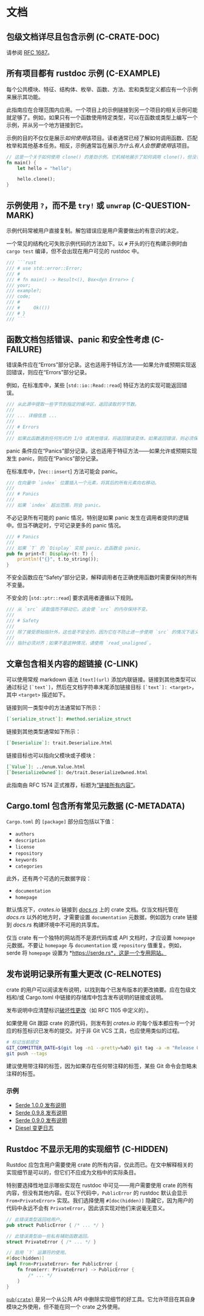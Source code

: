 # 文档

## 包级文档详尽且包含示例 (C-CRATE-DOC)

请参阅 [RFC 1687](https://github.com/rust-lang/rfcs/pull/1687)。

## 所有项目都有 rustdoc 示例 (C-EXAMPLE)

每个公共模块、特征、结构体、枚举、函数、方法、宏和类型定义都应有一个示例来展示其功能。

此指南应在合理范围内应用。一个项目上的示例链接到另一个项目的相关示例可能就足够了。例如，如果只有一个函数使用特定类型，可以在函数或类型上编写一个示例，并从另一个地方链接到它。

示例的目的不仅仅是展示*如何使用*该项目。读者通常已经了解如何调用函数、匹配枚举和其他基本任务。相反，示例通常旨在展示*为什么有人会想要使用*该项目。

```rust
// 这是一个关于如何使用 clone() 的差劲示例。它机械地展示了如何调用 clone()，但没有说明为什么需要这样做。
fn main() {
    let hello = "hello";

    hello.clone();
}
```

## 示例使用 `?`，而不是 `try!` 或 `unwrap` (C-QUESTION-MARK)

示例代码常被用户直接复制。解包错误应是用户需要做出的有意识的决定。

一个常见的结构化可失败示例代码的方法如下。以 `#` 开头的行在构建示例时由 `cargo test` 编译，但不会出现在用户可见的 rustdoc 中。

```rust
/// ```rust
/// # use std::error::Error;
/// #
/// # fn main() -> Result<(), Box<dyn Error>> {
/// your;
/// example?;
/// code;
/// #
/// #     Ok(())
/// # }
/// ```
```

## 函数文档包括错误、panic 和安全性考虑 (C-FAILURE)

错误条件应在“Errors”部分记录。这也适用于特征方法——如果允许或预期实现返回错误，则应在“Errors”部分记录。

例如，在标准库中，某些 [`std::io::Read::read`] 特征方法的实现可能返回错误。

```rust
/// 从此源中提取一些字节到指定的缓冲区，返回读取的字节数。
///
/// ... 详细信息 ...
///
/// # Errors
///
/// 如果此函数遇到任何形式的 I/O 或其他错误，将返回错误变体。如果返回错误，则必须保证未读取任何字节。
```

panic 条件应在“Panics”部分记录。这也适用于特征方法——如果允许或预期实现发生 panic，则应在“Panics”部分记录。

在标准库中，[`Vec::insert`] 方法可能会 panic。

```rust
/// 在向量中 `index` 位置插入一个元素，将其后的所有元素向右移动。
///
/// # Panics
///
/// 如果 `index` 超出范围，则会 panic。
```

不必记录所有可能的 panic 情况，特别是如果 panic 发生在调用者提供的逻辑中。但当不确定时，宁可记录更多的 panic 情况。

```rust
/// # Panics
///
/// 如果 `T` 的 `Display` 实现 panic，此函数会 panic。
pub fn print<T: Display>(t: T) {
    println!("{}", t.to_string());
}
```

不安全函数应在“Safety”部分记录，解释调用者在正确使用函数时需要保持的所有不变量。

不安全的 [`std::ptr::read`] 要求调用者遵循以下规则。

```rust
/// 从 `src` 读取值而不移动它。这会使 `src` 的内存保持不变。
///
/// # Safety
///
/// 除了接受原始指针外，这也是不安全的，因为它在不防止进一步使用 `src` 的情况下语义上将值移出 `src`。如果 `T` 不是 `Copy`，则必须确保在数据再次被覆盖之前（例如使用 `write`、`zero_memory` 或 `copy_memory`），不要使用 `src` 中的值。请注意，`*src = foo` 算作使用，因为它会尝试删除 `*src` 之前的值。
///
/// 指针必须对齐；如果不是这种情况，请使用 `read_unaligned`。
```

## 文章包含相关内容的超链接 (C-LINK)

可以使用常规 markdown 语法 `[text](url)` 添加内联链接。链接到其他类型可以通过标记 ``[`text`]``，然后在文档字符串末尾添加链接目标 ``[`text`]: <target>``，其中 `<target>` 描述如下。

链接到同一类型中的方法通常如下所示：

```md
[`serialize_struct`]: #method.serialize_struct
```

链接到其他类型通常如下所示：

```md
[`Deserialize`]: trait.Deserialize.html
```

链接目标也可以指向父模块或子模块：

```md
[`Value`]: ../enum.Value.html
[`DeserializeOwned`]: de/trait.DeserializeOwned.html
```

此指南由 RFC 1574 正式推荐，标题为[“链接所有内容”](https://github.com/rust-lang/rfcs/blob/master/text/1574-more-api-documentation-conventions.md#link-all-the-things)。

## Cargo.toml 包含所有常见元数据 (C-METADATA)

`Cargo.toml` 的 `[package]` 部分应包括以下值：

- `authors`
- `description`
- `license`
- `repository`
- `keywords`
- `categories`

此外，还有两个可选的元数据字段：

- `documentation`
- `homepage`

默认情况下，*crates.io* 链接到 [*docs.rs*] 上的 crate 文档。仅当文档托管在 *docs.rs* 以外的地方时，才需要设置 `documentation` 元数据，例如因为 crate 链接到 *docs.rs* 构建环境中不可用的共享库。

[*docs.rs*]: https://docs.rs

仅当 crate 有一个独特的网站而不是源代码库或 API 文档时，才应设置 `homepage` 元数据。不要让 `homepage` 与 `documentation` 或 `repository` 值重复。例如，serde 将 `homepage` 设置为 *https://serde.rs*，这是一个专用网站。

## 发布说明记录所有重大更改 (C-RELNOTES)

crate 的用户可以阅读发布说明，以找到每个已发布版本的更改摘要。应在包级文档和/或 Cargo.toml 中链接的存储库中包含发布说明的链接或说明。

发布说明中应清楚标识[破坏性更改](https://github.com/rust-lang/rfcs/blob/master/text/1105-api-evolution.md)（如 RFC 1105 中定义的）。

如果使用 Git 跟踪 crate 的源代码，则发布到 *crates.io* 的每个版本都应有一个对应的标签标识已发布的提交。对于非 Git VCS 工具，也应使用类似的过程。

```bash
# 标记当前提交
GIT_COMMITTER_DATE=$(git log -n1 --pretty=%aD) git tag -a -m "Release 0.3.0" 0.3.0
git push --tags
```

建议使用带注释的标签，因为如果存在任何带注释的标签，某些 Git 命令会忽略未注释的标签。

### 示例

- [Serde 1.0.0 发布说明](https://github.com/serde-rs/serde/releases/tag/v1.0.0)
- [Serde 0.9.8 发布说明](https://github.com/serde-rs/serde/releases/tag/v0.9.8)
- [Serde 0.9.0 发布说明](https://github.com/serde-rs/serde/releases/tag/v0.9.0)
- [Diesel 变更日志](https://github.com/diesel-rs/diesel/blob/master/CHANGELOG.md)

## Rustdoc 不显示无用的实现细节 (C-HIDDEN)

Rustdoc 应包含用户需要使用 crate 的所有内容，仅此而已。在文中解释相关的实现细节是可以的，但它们不应成为文档中的实际条目。

特别要选择性地显示哪些实现在 rustdoc 中可见——用户需要使用 crate 的所有内容，但没有其他内容。在以下代码中，`PublicError` 的 rustdoc 默认会显示 `From<PrivateError>` 实现。我们选择使用 `#[doc(hidden)]` 隐藏它，因为用户的代码中永远不会有 `PrivateError`，因此该实现对他们来说毫无意义。

```rust
// 此错误类型返回给用户。
pub struct PublicError { /* ... */ }

// 此错误类型由一些私有辅助函数返回。
struct PrivateError { /* ... */ }

// 启用 `?` 运算符的使用。
#[doc(hidden)]
impl From<PrivateError> for PublicError {
    fn from(err: PrivateError) -> PublicError {
        /* ... */
    }
}
```

[`pub(crate)`] 是另一个从公共 API 中删除实现细节的好工具。它允许项目在其自身模块之外使用，但不能在同一个 crate 之外使用。

[`pub(crate)`]: https://github.com/rust-lang/rfcs/blob/master/text/1422-pub-restricted.md